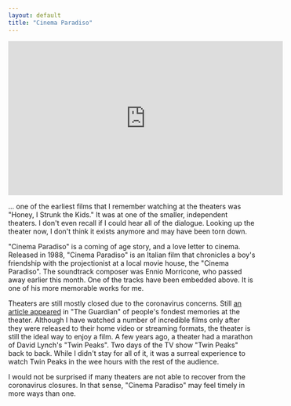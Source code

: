 ```yaml
---
layout: default
title: "Cinema Paradiso"
---
```

<div class="video-container">
<iframe width="560" height="315" src="https://www.youtube.com/embed/n-9prZvABtU" frameborder="0" allow="accelerometer; autoplay; encrypted-media; gyroscope; picture-in-picture" allowfullscreen></iframe>
</div>

... one of the earliest films that I remember watching at the theaters was "Honey, I Strunk the Kids." It was at one of the smaller, independent theaters. I don't even recall if I could hear all of the dialogue. Looking up the theater now, I don't think it exists anymore and may have been torn down.

"Cinema Paradiso" is a coming of age story, and a love letter to cinema. Released in 1988, "Cinema Paradiso" is an Italian film that chronicles a boy's friendship with the projectionist at a local movie house, the "Cinema Paradiso". The soundtrack composer was Ennio Morricone, who passed away earlier this month. One of the tracks have been embedded above. It is one of his more memorable works for me.

Theaters are still mostly closed due to the coronavirus concerns. Still [an article appeared](https://getpocket.com/explore/item/i-barely-breathed-tilda-swinton-emma-thompson-steve-mcqueen-and-more-on-their-most-memorable-moments) in "The Guardian" of people's fondest memories at the theater. Although I have watched a number of incredible films only after they were released to their home video or streaming formats, the theater is still the ideal way to enjoy a film. A few years ago, a theater had a marathon of David Lynch's "Twin Peaks". Two days of the TV show "Twin Peaks" back to back. While I didn't stay for all of it, it was a surreal experience to watch Twin Peaks in the wee hours with the rest of the audience.

I would not be surprised if many theaters are not able to recover from the coronavirus closures. In that sense, "Cinema Paradiso" may feel timely in more ways than one.